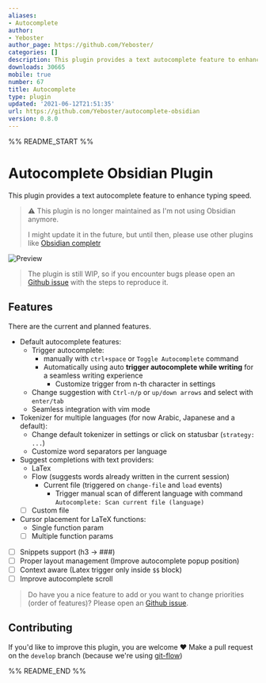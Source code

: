 ```yaml
---
aliases:
- Autocomplete
author:
- Yeboster
author_page: https://github.com/Yeboster/
categories: []
description: This plugin provides a text autocomplete feature to enhance typing speed.
downloads: 30665
mobile: true
number: 67
title: Autocomplete
type: plugin
updated: '2021-06-12T21:51:35'
url: https://github.com/Yeboster/autocomplete-obsidian
version: 0.8.0
---
```


%% README_START %%

# Autocomplete Obsidian Plugin

This plugin provides a text autocomplete feature to enhance typing speed.

> ⚠️ This plugin is no longer maintained as I'm not using Obsidian anymore.
> 
> I might update it in the future, but until then, please use other plugins like [Obsidian completr](https://github.com/tth05/obsidian-completr)


![Preview](https://media.giphy.com/media/CFbhjfTLDPnUm45vje/giphy.gif)

> The plugin is still WIP, so if you encounter bugs please open an [Github issue](https://github.com/Yeboster/autocomplete-obsidian/issues/new/choose) with the steps to reproduce it.

## Features

There are the current and planned features.

- Default autocomplete features:
  - Trigger autocomplete:
    - manually with `ctrl+space` or `Toggle Autocomplete` command
    - Automatically using auto **trigger autocomplete while writing** for a seamless writing experience
      - Customize trigger from n-th character in settings
  - Change suggestion with `Ctrl-n/p` or `up/down arrows` and select with `enter/tab`
  - Seamless integration with vim mode
- Tokenizer for multiple languages (for now Arabic, Japanese and a default):
  - Change default tokenizer in settings or click on statusbar (`strategy: ...`)
  - Customize word separators per language
- Suggest completions with text providers:
  - LaTex
  - Flow (suggests words already written in the current session)
    - Current file (triggered on `change-file` and `load` events)
      - Trigger manual scan of different language with command `Autocomplete: Scan current file (language)`
  - [ ] Custom file
- Cursor placement for LaTeX functions:
  - Single function param
  - [ ] Multiple function params
- [ ] Snippets support (h3 -> ###)
- [ ] Proper layout management (Improve autocomplete popup position)
- [ ] Context aware (Latex trigger only inside `$$` block)
- [ ] Improve autocomplete scroll

> Do have you a nice feature to add or you want to change priorities (order of features)? Please open an [Github issue](https://github.com/Yeboster/autocomplete-obsidian/issues/new/choose).

## Contributing

If you'd like to improve this plugin, you are welcome ❤️
Make a pull request on the `develop` branch (because we're using [git-flow](https://github.com/nvie/gitflow))


%% README_END %%